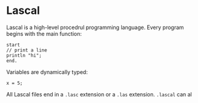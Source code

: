 # Lascal

Lascal is a high-level procedrul programming language. Every program begins with the main function:

    start
    // print a line
    println "hi";
    end.
Variables are dynamically typed:

    x = 5;
All Lascal files end in a `.lasc` extension or a `.las` extension. `.lascal` can al   